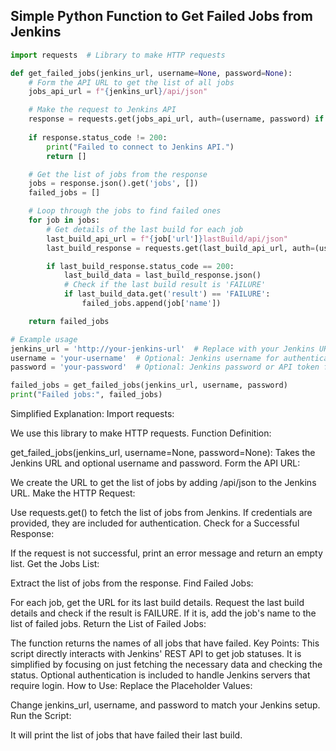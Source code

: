 ## Simple Python Function to Get Failed Jobs from Jenkins
``` python
import requests  # Library to make HTTP requests

def get_failed_jobs(jenkins_url, username=None, password=None):
    # Form the API URL to get the list of all jobs
    jobs_api_url = f"{jenkins_url}/api/json"

    # Make the request to Jenkins API
    response = requests.get(jobs_api_url, auth=(username, password) if username and password else None)
    
    if response.status_code != 200:
        print("Failed to connect to Jenkins API.")
        return []

    # Get the list of jobs from the response
    jobs = response.json().get('jobs', [])
    failed_jobs = []

    # Loop through the jobs to find failed ones
    for job in jobs:
        # Get details of the last build for each job
        last_build_api_url = f"{job['url']}lastBuild/api/json"
        last_build_response = requests.get(last_build_api_url, auth=(username, password) if username and password else None)

        if last_build_response.status_code == 200:
            last_build_data = last_build_response.json()
            # Check if the last build result is 'FAILURE'
            if last_build_data.get('result') == 'FAILURE':
                failed_jobs.append(job['name'])

    return failed_jobs

# Example usage
jenkins_url = 'http://your-jenkins-url'  # Replace with your Jenkins URL
username = 'your-username'  # Optional: Jenkins username for authentication
password = 'your-password'  # Optional: Jenkins password or API token for authentication

failed_jobs = get_failed_jobs(jenkins_url, username, password)
print("Failed jobs:", failed_jobs)
```

Simplified Explanation:
Import requests:

We use this library to make HTTP requests.
Function Definition:

get_failed_jobs(jenkins_url, username=None, password=None):
Takes the Jenkins URL and optional username and password.
Form the API URL:

We create the URL to get the list of jobs by adding /api/json to the Jenkins URL.
Make the HTTP Request:

Use requests.get() to fetch the list of jobs from Jenkins.
If credentials are provided, they are included for authentication.
Check for a Successful Response:

If the request is not successful, print an error message and return an empty list.
Get the Jobs List:

Extract the list of jobs from the response.
Find Failed Jobs:

For each job, get the URL for its last build details.
Request the last build details and check if the result is FAILURE.
If it is, add the job's name to the list of failed jobs.
Return the List of Failed Jobs:

The function returns the names of all jobs that have failed.
Key Points:
This script directly interacts with Jenkins' REST API to get job statuses.
It is simplified by focusing on just fetching the necessary data and checking the status.
Optional authentication is included to handle Jenkins servers that require login.
How to Use:
Replace the Placeholder Values:

Change jenkins_url, username, and password to match your Jenkins setup.
Run the Script:

It will print the list of jobs that have failed their last build.
